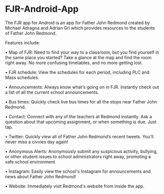 # FJR-Android-App
The FJR app for Android is an app for Father John Redmond created by Michael Adragna and Adrian Gri which provides resources to the students of Father John Redmond.

Features include:

• Map of FJR:
Need to find your way to a classroom, but you find yourself in the same place you started? Take a glance at the map and find the room right away. No more confusing timetables, and no more getting lost.

• FJR schedule:
View the schedules for each period, including PLC and Mass schedules.

• Announcements:
Always know what's going on in FJR. Instantly check out a list of all the current school announcements.

• Bus times:
Quickly check live bus times for all the stops near Father John Redmond.

• Contact:
Connect with any of the teachers at Redmond instantly. Ask a question about that upcoming assignment, or when something is due. Just tap.

• Twitter:
Quickly view all of Father John Redmond’s recent tweets. You'll never miss a civvies day again!

• Anonymous Alerts:
Anonymously submit any suspicious activity, bullying, or other student issues to school administrators right away, promoting a safe school environment.

• Instagram:
Easily view the school's Instagram for announcements and news about Father John Redmond!

• Website:
Immediately visit Redmond's website from inside the app.

